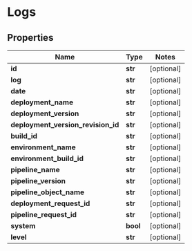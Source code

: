 # Logs

## Properties
Name | Type | Notes
------------ | ------------- | -------------
**id** | **str** | [optional] 
**log** | **str** | [optional] 
**date** | **str** | [optional] 
**deployment_name** | **str** | [optional] 
**deployment_version** | **str** | [optional] 
**deployment_version_revision_id** | **str** | [optional] 
**build_id** | **str** | [optional] 
**environment_name** | **str** | [optional] 
**environment_build_id** | **str** | [optional] 
**pipeline_name** | **str** | [optional] 
**pipeline_version** | **str** | [optional] 
**pipeline_object_name** | **str** | [optional] 
**deployment_request_id** | **str** | [optional] 
**pipeline_request_id** | **str** | [optional] 
**system** | **bool** | [optional] 
**level** | **str** | [optional] 


